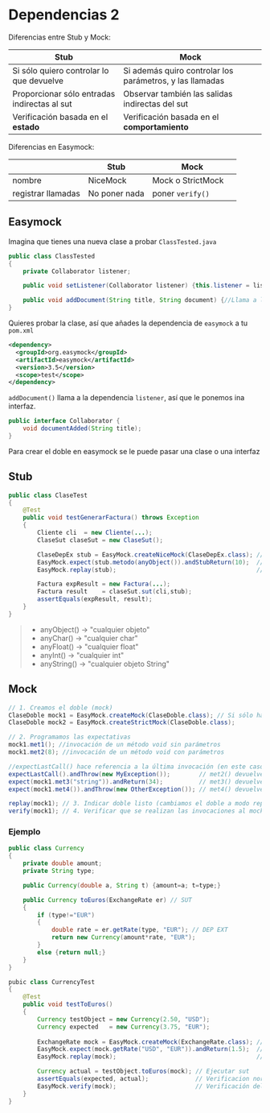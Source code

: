 # Dependencias 2

Diferencias entre Stub y Mock:

| Stub                                          | Mock                                                     |
|-----------------------------------------------|----------------------------------------------------------|
| Si sólo quiero controlar lo que devuelve      | Si además quiro controlar los parámetros, y las llamadas |
| Proporcionar sólo entradas indirectas al sut  | Observar también las salidas indirectas del sut          |
| Verificación basada en el **estado**          | Verificación basada en el **comportamiento**             |

Diferencias en Easymock:

|                    | Stub          | Mock                   |
|--------------------|---------------|------------------------|
| nombre             | NiceMock      | Mock o StrictMock      |
| registrar llamadas | No poner nada | poner `verify()`       |

## Easymock

Imagina que tienes una nueva clase a probar `ClassTested.java`

```java
public class ClassTested
{
	private Collaborator listener;

	public void setListener(Collaborator listener) {this.listener = listener;}

	public void addDocument(String title, String document) {//Llama a listener}
}
```

Quieres probar la clase, así que añades la dependencia de `easymock` a tu `pom.xml`
```xml
<dependency>
  <groupId>org.easymock</groupId>
  <artifactId>easymock</artifactId>
  <version>3.5</version>
  <scope>test</scope>
</dependency>
```

`addDocument()` llama a la dependencia `listener`, así que le ponemos ina interfaz.
```java
public interface Collaborator {
    void documentAdded(String title);
}
```

Para crear el doble en easymock se le puede pasar una clase o una interfaz

## Stub

```java
public class ClaseTest
{
	@Test
	public void testGenerarFactura() throws Exception
	{
		Cliente cli  = new Cliente(...);
		ClaseSut claseSut = new ClaseSut();

		ClaseDepEx stub = EasyMock.createNiceMock(ClaseDepEx.class); // 1) Stub
		EasyMock.expect(stub.metodo(anyObject()).andStubReturn(10);  // 2) Expectativas
		EasyMock.replay(stub);                                       // 3) Listo

		Factura expResult = new Factura(...);
		Factura result    = claseSut.sut(cli,stub);
		assertEquals(expResult, result);
	}
}
```

> * anyObject() → "cualquier objeto"
> * anyChar()   → "cualquier char"
> * anyFloat()  → "cualquier float"
> * anyInt()    → "cualquier int"
> * anyString() → "cualquier objeto String"


## Mock

```java
// 1. Creamos el doble (mock)
ClaseDoble mock1 = EasyMock.createMock(ClaseDoble.class); // Si sólo hay una única invocación del doble
ClaseDoble mock2 = EasyMock.createStrictMock(ClaseDoble.class);

// 2. Programamos las expectativas
mock1.met1(); //invocación de un método void sin parámetros
mock1.met2(8); //invocación de un método void con parámetros

//expectLastCall() hace referencia a la última invocación (en este caso al método met2(8))
expectLastCall().andThrow(new MyException());        // met2() devuelve una excepción
expect(mock1.met3("string")).andReturn(34);          // met3() devuelve un valor
expect(mock1.met4()).andThrow(new OtherException()); // met4() devuelve una excepción

replay(mock1); // 3. Indicar doble listo (cambiamos el doble a modo replay)
verify(mock1); // 4. Verificar que se realizan las invocaciones al mock desde SUT
```

### Ejemplo

```java
public class Currency
{
	private double amount;
	private String type;

	public Currency(double a, String t) {amount=a; t=type;}

	public Currency toEuros(ExchangeRate er) // SUT
	{
		if (type!="EUR")
		{
			double rate = er.getRate(type, "EUR"); // DEP EXT
        	return new Currency(amount*rate, "EUR");
		}
		else {return null;}
	}
}

pubic class CurrencyTest
{
	@Test
	public void testToEuros()
	{
		Currency testObject = new Currency(2.50, "USD");
		Currency expected   = new Currency(3.75, "EUR");
		
		ExchangeRate mock = EasyMock.createMock(ExchangeRate.class); // 1. Crear mock
		EasyMock.expect(mock.getRate("USD", "EUR")).andReturn(1.5);  // 2. Expectativa (que se llame 1 vez y devuelva 1.5)
		EasyMock.replay(mock);                                       // 3. Mock listo

		Currency actual = testObject.toEuros(mock); // Ejecutar sut
		assertEquals(expected, actual);             // Verificacion noraml
		EasyMock.verify(mock);                      // Verificación del mock
	}
}
```
